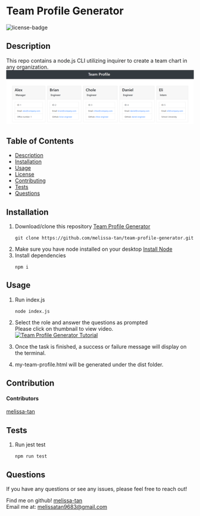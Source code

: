 
# Team Profile Generator

![license-badge](https://img.shields.io/badge/license-MIT-yellow)

## Description
This repo contains a node.js CLI utilizing inquirer to create a team chart in any organization.
![Screenshot of the Team Profile Generator Application](.\assets\team-profile-generator-example.png)

## Table of Contents
- [Description](#description)
- [Installation](#installation)
- [Usage](#usage)
- [License](#license)
- [Contributing](#contributing)
- [Tests](#tests)
- [Questions](#questions)

## Installation
1. Download/clone this repository [Team Profile Generator](https://github.com/melissa-tan/team-profile-generator)
	```
	git clone https://github.com/melissa-tan/team-profile-generator.git
	```
2. Make sure you have node installed on your desktop [Install Node](https://nodejs.org/en/download/)
3. Install dependencies
	```
	npm i
	```

## Usage
1. Run index.js
	``` 
	node index.js
	```
2. Select the role and answer the questions as prompted <br>
	Please click on thumbnail to view video. </br>
	[![Team Profile Generator Tutorial](http://img.youtube.com/vi/ceroChotyZE/0.jpg)](http://www.youtube.com/watch?v=ceroChotyZE)
	

3. Once the task is finished, a success or failure message will display on the terminal.

4. my-team-profile.html will be generated under the dist folder. 



## Contribution
#### Contributors
[melissa-tan](https://github.com/melissa-tan)




## Tests
1. Run jest test
	
	```
	npm run test
	```

## Questions
If you have any questions or see any issues, please feel free to reach out!

Find me on github! [melissa-tan](https://github.com/melissa-tan) <br>
Email me at: melissatan9683@gmail.com
